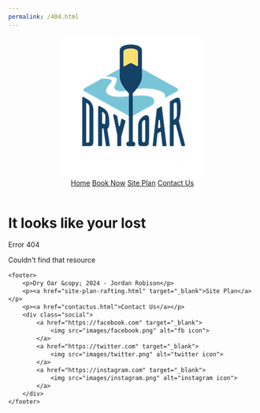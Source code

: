 ```yaml
---
permalink: /404.html
---
```


<!-- <!DOCTYPE html> -->
<html lang="en">

<head>
    <meta charset="UTF-8">
    <meta name="viewport" content="width=device-width, initial-scale=1.0">
    <title>Dry Oar | 404</title>
    <link type="text/css" rel="stylesheet" href="styles/style.css">
    <link rel="preconnect" href="https://fonts.googleapis.com">
    <link rel="preconnect" href="https://fonts.gstatic.com" crossorigin>
    <link href="https://fonts.googleapis.com/css2?family=Kalam:wght@300;400;700&display=swap" rel="stylesheet">
    

</head>

<body id="reg">
    <header>
        <a id="logo_link" href="index.html">
            <img class="logo" src="images/logo.png" alt="Dry Oar Logo">
        </a>
        <!-- <a id="logo_lin" href="index.html">
            <img class="logo" src="images/logo.png" alt="Dry Oar Logo">
        </a> -->
        <nav>
            <a href="index.html">Home</a>
            <a href="book.html">Book Now</a>
            <a href="site-plan-rafting.html" target="_blank">Site Plan</a>
            <a href="contactus.html">Contact Us</a>
        </nav>
    </header>
    <main>
        <h1>It looks like your lost</h1>
        <p>Error 404</p>
        <p>Couldn't find that resource</p>
    </main>
    
    <footer>
        <p>Dry Oar &copy; 2024 - Jordan Robison</p>
        <p><a href="site-plan-rafting.html" target="_blank">Site Plan</a></p>
        <p><a href="contactus.html">Contact Us</a></p>
        <div class="social">
            <a href="https://facebook.com" target="_blank">
                <img src="images/facebook.png" alt="fb icon">
            </a>
            <a href="https://twitter.com" target="_blank">
                <img src="images/twitter.png" alt="twitter icon">
            </a>
            <a href="https://instagram.com" target="_blank">
                <img src="images/instagram.png" alt="instagram icon">
            </a>
        </div>
    </footer>
</body>

</html>